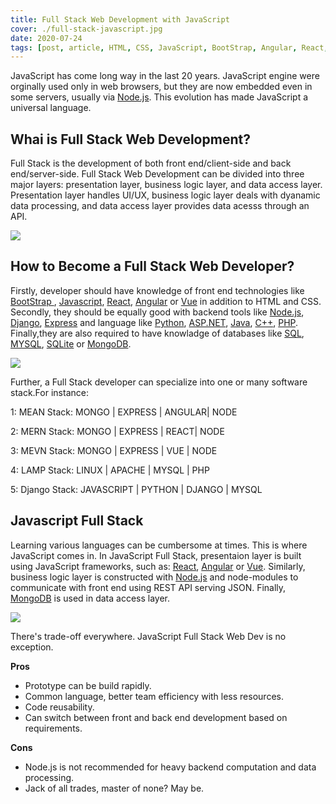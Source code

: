 ```yaml
---
title: Full Stack Web Development with JavaScript
cover: ./full-stack-javascript.jpg
date: 2020-07-24 
tags: [post, article, HTML, CSS, JavaScript, BootStrap, Angular, React, Vue, Node.js, Express, MongoDB, Browser, Server, Database]
---
```


JavaScript has come long way in the last 20 years. JavaScript engine were orginally used only in web browsers, but they are now embedded even in some servers, usually via [Node.js](https://nodejs.org/en/). This evolution has made JavaScript a universal language.

<h2>Whai is Full Stack Web Development?</h2>

Full Stack is the development of both front end/client-side and back end/server-side. Full Stack Web Development can be divided into three major layers: presentation layer, business logic layer, and data access layer. Presentation layer handles UI/UX, business logic layer deals with dyanamic data processing, and data access layer provides data acesss through an API.

![](/three-layers.png)

<h2>How to Become a Full Stack Web Developer?</h2>

Firstly, developer should have knowledge of front end technologies like [ BootStrap ](https://getbootstrap.com/), [Javascript](https://www.javascript.com/), [React](https://reactjs.org/), [Angular](https://angular.io/) or [Vue](https://vuejs.org/) in addition to HTML and CSS. Secondly, they should be equally good with backend tools like [Node.js](https://nodejs.org/en/), [Django](https://www.djangoproject.com/), [Express](https://expressjs.com/) and language like [Python](https://www.python.org/), [ASP.NET](https://dotnet.microsoft.com/apps/aspnet), [Java](https://www.java.com/en/), [C++](https://en.wikipedia.org/wiki/C%2B%2B#:~:text=Before%20the%20initial%20standardization%20in,level%20features%20for%20program%20organization.), [PHP](https://www.php.net/). Finally,they are also required to have knowladge of databases like [SQL](https://en.wikipedia.org/wiki/SQL), [MYSQL](https://www.mysql.com/), [SQLite](https://www.sqlite.org/index.html) or [MongoDB](https://www.mongodb.com/).

![](/traditional.png)

Further, a Full Stack developer can specialize into one or many software stack.For instance:

1:  MEAN Stack: MONGO | EXPRESS | ANGULAR| NODE

2: MERN Stack: MONGO | EXPRESS | REACT| NODE

3: MEVN Stack: MONGO | EXPRESS | VUE | NODE

4: LAMP Stack: LINUX | APACHE | MYSQL | PHP

5: Django Stack: JAVASCRIPT | PYTHON | DJANGO | MYSQL

<h2>Javascript Full Stack</h2>

Learning various languages can be cumbersome at times. This is where JavaScript comes in. In JavaScript Full Stack, presentaion layer is built using JavaScript frameworks, such as: [React](https://reactjs.org/), [Angular](https://angular.io/) or [Vue](https://vuejs.org/). Similarly, business logic layer is constructed with [Node.js](https://nodejs.org/en/) and node-modules to communicate with front end using REST API serving JSON. Finally, [MongoDB](https://www.mongodb.com/) is used in data access layer.

![](/js.png)

There's trade-off everywhere. JavaScript Full Stack Web Dev is no exception.

**Pros**
- Prototype can be build rapidly.
- Common language, better team efficiency with less resources.
- Code reusability.
- Can switch between front and back end development based on requirements.

**Cons**
- Node.js is not recommended for heavy backend computation and data processing.
- Jack of all trades, master of none? May be.
